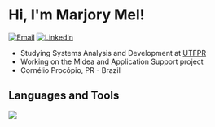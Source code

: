 <h1>Hi, I'm Marjory Mel!</h2>
<div style="display: inline-block;">
    <a href="marjorymel48@gmail.com"><img src="https://img.shields.io/badge/Email-FFF?style=for-the-badge&logo=gmail&logoColor=black" alt="Email"></a>
    <a href="https://www.linkedin.com/in/marjorymell" target="_blank"><img src="https://img.shields.io/badge/LinkedIn-FFF?style=for-the-badge&logo=linkedin&logoColor=black" alt="LinkedIn"></a>
</div>


<p></p>

- Studying Systems Analysis and Development at [UTFPR](https://www.utfpr.edu.br/)
- Working on the Midea and Application Support project
- Cornélio Procópio, PR - Brazil



<p></p>
<h2>Languages and Tools</h2>
<img src="https://skillicons.dev/icons?i=javascript,html,git,css,c,vscode,github,java,cypress" />




